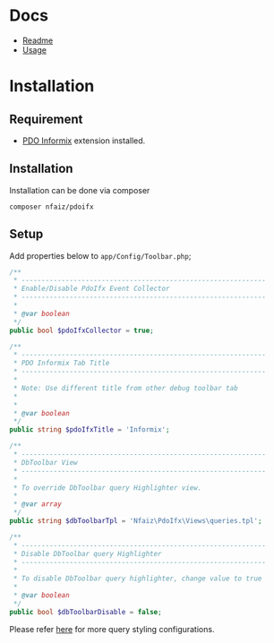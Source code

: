 # Docs
* [Readme](../README.md)
* [Usage](USAGE.md)

# Installation

## Requirement
- [PDO Informix](https://pecl.php.net/package/PDO_INFORMIX) extension installed.


## Installation
Installation can be done via composer

    composer nfaiz/pdoifx


## Setup
Add properties below to `app/Config/Toolbar.php`;

```php
/**
 * -------------------------------------------------------------
 * Enable/Disable PdoIfx Event Collector
 * -------------------------------------------------------------
 *
 * @var boolean
 */
public bool $pdoIfxCollector = true;

/**
 * -------------------------------------------------------------
 * PDO Informix Tab Title
 * -------------------------------------------------------------
 *
 * Note: Use different title from other debug toolbar tab
 *
 * 
 * @var boolean
 */
public string $pdoIfxTitle = 'Informix';

/**
 * -------------------------------------------------------------
 * DbToolbar View
 * -------------------------------------------------------------
 * 
 * To override DbToolbar query Highlighter view.
 *
 * @var array
 */
public string $dbToolbarTpl = 'Nfaiz\PdoIfx\Views\queries.tpl';

/**
 * -------------------------------------------------------------
 * Disable DbToolbar query Highlighter
 * -------------------------------------------------------------
 * 
 * To disable DbToolbar query highlighter, change value to true
 *
 * @var boolean
 */
public bool $dbToolbarDisable = false;
```

Please refer [here](https://github.com/nfaiz/dbtoolbar#configuration) for more query styling configurations.
